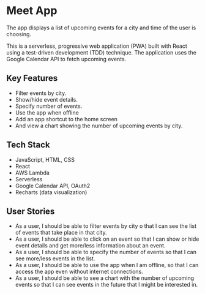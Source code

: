 # Meet App
The app displays a list of upcoming events for a city and time of the user is choosing. 

This is a serverless, progressive web application (PWA) built with React using a test-driven development (TDD) technique. The application uses the Google Calendar API to fetch upcoming events.

## Key Features
- Filter events by city. 
- Show/hide event details. 
- Specify number of events. 
- Use the app when offline
- Add an app shortcut to the home screen
- And view a chart showing the number of upcoming events by city.

## Tech Stack
- JavaScript,  HTML, CSS
- React
- AWS Lambda
- Serverless
- Google Calendar API, OAuth2
- Recharts (data visualization)

## User Stories
- As a user, I should be able to filter events by city o that I can see the list of events that take place in that city.
- As a user, I should be able to click on an event so that I can show or hide event details and get more/less information about an event.
- As a user, I should be able to specify the number of events so that I can see more/less events in the list.
- As a user, I should be able to use the app when I am offline, so that I can access the app even without internet connections.
- As a user, I should be able to see a chart with the number of upcoming events so that I can see events in the future that I might be interested in.